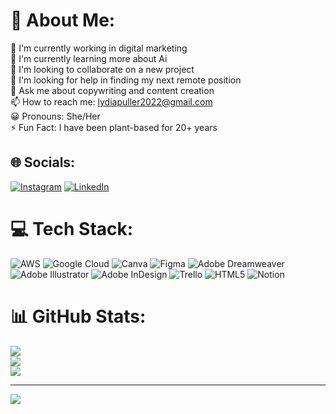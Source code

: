

<!---
llpuller/llpuller is a ✨ special ✨ repository because its `README.md` (this file) appears on your GitHub profile.
You can click the Preview link to take a look at your changes.
--->
# 💫 About Me:
🔭 I'm currently working in digital marketing<br>🌱 I'm currently learning more about Ai<br>👭 I'm looking to collaborate on a new project<br>🤔 I'm looking for help in finding my next remote position<br>💬 Ask me about copywriting and content creation<br>📫 How to reach me: lydiapuller2022@gmail.com<br>😀 Pronouns: She/Her<br>⚡️ Fun Fact: I have been plant-based for 20+ years


## 🌐 Socials:
[![Instagram](https://img.shields.io/badge/Instagram-%23E4405F.svg?logo=Instagram&logoColor=white)](https://instagram.com/lydiapuller) [![LinkedIn](https://img.shields.io/badge/LinkedIn-%230077B5.svg?logo=linkedin&logoColor=white)](https://linkedin.com/in/lydiapuller) 

# 💻 Tech Stack:
![AWS](https://img.shields.io/badge/AWS-%23FF9900.svg?style=for-the-badge&logo=amazon-aws&logoColor=white) ![Google Cloud](https://img.shields.io/badge/Google%20Cloud-%234285F4.svg?style=for-the-badge&logo=google-cloud&logoColor=white) ![Canva](https://img.shields.io/badge/Canva-%2300C4CC.svg?style=for-the-badge&logo=Canva&logoColor=white) 	![Figma](https://img.shields.io/badge/figma-%23F24E1E.svg?style=for-the-badge&logo=figma&logoColor=white) ![Adobe Dreamweaver](https://img.shields.io/badge/Adobe%20Dreamweaver-FF61F6.svg?style=for-the-badge&logo=Adobe%20Dreamweaver&logoColor=white) ![Adobe Illustrator](https://img.shields.io/badge/adobeillustrator-%23FF9A00.svg?style=for-the-badge&logo=adobeillustrator&logoColor=white) ![Adobe InDesign](https://img.shields.io/badge/Adobe%20InDesign-49021F?style=for-the-badge&logo=adobeindesign&logoColor=white) ![Trello](https://img.shields.io/badge/Trello-%23026AA7.svg?style=for-the-badge&logo=Trello&logoColor=white) ![HTML5](https://img.shields.io/badge/html5-%23E34F26.svg?style=for-the-badge&logo=html5&logoColor=white) ![Notion](https://img.shields.io/badge/Notion-%23000000.svg?style=for-the-badge&logo=notion&logoColor=white)
# 📊 GitHub Stats:
![](https://github-readme-stats.vercel.app/api?username=llpuller&theme=default&hide_border=false&include_all_commits=false&count_private=false)<br/>
![](https://github-readme-streak-stats.herokuapp.com/?user=llpuller&theme=default&hide_border=false)<br/>
![](https://github-readme-stats.vercel.app/api/top-langs/?username=llpuller&theme=default&hide_border=false&include_all_commits=false&count_private=false&layout=compact)

---
[![](https://visitcount.itsvg.in/api?id=llpuller&icon=0&color=0)](https://visitcount.itsvg.in)

<!-- Proudly created with GPRM ( https://gprm.itsvg.in ) -->
